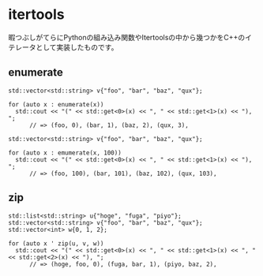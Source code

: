 itertools
=========

暇つぶしがてらにPythonの組み込み関数やItertoolsの中から幾つかをC++のイテレータとして実装したものです。

enumerate
---------
```
std::vector<std::string> v{"foo", "bar", "baz", "qux"};

for (auto x : enumerate(x))
  std::cout << "(" << std::get<0>(x) << ", " << std::get<1>(x) << "), ";
      // => (foo, 0), (bar, 1), (baz, 2), (qux, 3), 
```
```
std::vector<std::string> v{"foo", "bar", "baz", "qux"};

for (auto x : emumerate(x, 100))
  std::cout << "(" << std::get<0>(x) << ", " << std::get<1>(x) << "), ";
      // => (foo, 100), (bar, 101), (baz, 102), (qux, 103), 

```

zip
---

```
std::list<std::string> u{"hoge", "fuga", "piyo"};
std::vector<std::string> v{"foo", "bar", "baz", "qux"};
std::vector<int> w{0, 1, 2};

for (auto x ' zip(u, v, w))
  std::cout << "(" << std::get<0>(x) << ", " << std::get<1>(x) << ", " << std::get<2>(x) << "), ";
      // => (hoge, foo, 0), (fuga, bar, 1), (piyo, baz, 2),
```
  
  
